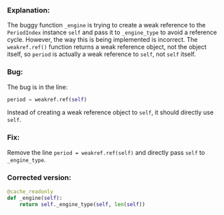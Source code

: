 ### Explanation:
The buggy function `_engine` is trying to create a weak reference to the `PeriodIndex` instance `self` and pass it to `_engine_type` to avoid a reference cycle. However, the way this is being implemented is incorrect. The `weakref.ref()` function returns a weak reference object, not the object itself, so `period` is actually a weak reference to `self`, not `self` itself.

### Bug:
The bug is in the line:
```python
period = weakref.ref(self)
```
Instead of creating a weak reference object to `self`, it should directly use `self`.

### Fix:
Remove the line `period = weakref.ref(self)` and directly pass `self` to `_engine_type`.

### Corrected version:
```python
@cache_readonly
def _engine(self):
    return self._engine_type(self, len(self))
```